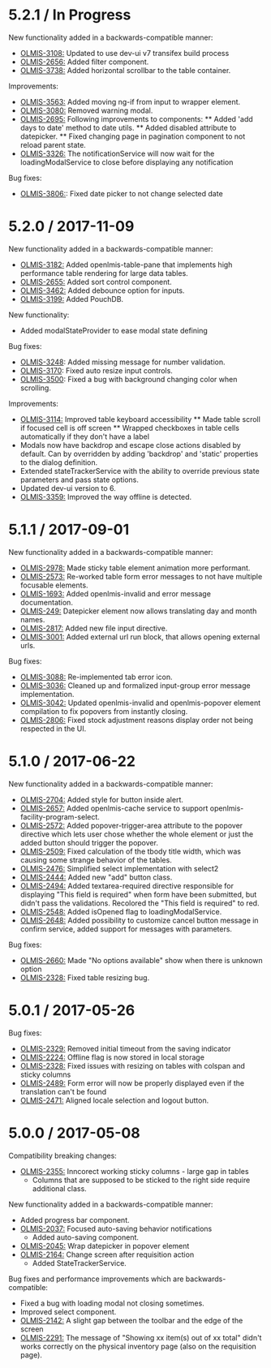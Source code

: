 5.2.1 / In Progress
===================

New functionality added in a backwards-compatible manner:
* [OLMIS-3108:](https://openlmis.atlassian.net/browse/OLMIS-3108) Updated to use dev-ui v7 transifex build process
* [OLMIS-2656:](https://openlmis.atlassian.net/browse/OLMIS-2656) Added filter component.
* [OLMIS-3738:](https://openlmis.atlassian.net/browse/OLMIS-3738) Added horizontal scrollbar to the table container.

Improvements:
* [OLMIS-3563:](https://openlmis.atlassian.net/browse/OLMIS-3563) Added moving ng-if from input to wrapper element.
* [OLMIS-3080:](https://openlmis.atlassian.net/browse/OLMIS-3080) Removed warning modal.
* [OLMIS-2695:](https://openlmis.atlassian.net/browse/OLMIS-2695) Following improvements to components:
** Added 'add days to date' method to date utils.
** Added disabled attribute to datepicker.
** Fixed changing page in pagination component to not reload parent state.
* [OLMIS-3326:](https://openlmis.atlassian.net/browse/OLMIS-3326) The notificationService will now wait for the loadingModalService to close before displaying any notification

Bug fixes:
* [OLMIS-3806:](https://openlmis.atlassian.net/browse/OLMIS-3806): Fixed date picker to not change selected date

5.2.0 / 2017-11-09
==================

New functionality added in a backwards-compatible manner:
* [OLMIS-3182:](https://openlmis.atlassian.net/browse/OLMIS-3182) Added openlmis-table-pane that implements high performance table rendering for large data tables.
* [OLMIS-2655:](https://openlmis.atlassian.net/browse/OLMIS-2655) Added sort control component.
* [OLMIS-3462:](https://openlmis.atlassian.net/browse/OLMIS-3462) Added debounce option for inputs.
* [OLMIS-3199:](https://openlmis.atlassian.net/browse/OLMIS-3199) Added PouchDB.

New functionality:
* Added modalStateProvider to ease modal state defining

Bug fixes:
* [OLMIS-3248](https://openlmis.atlassian.net/browse/OLMIS-3248): Added missing message for number validation.
* [OLMIS-3170](https://openlmis.atlassian.net/browse/OLMIS-3170): Fixed auto resize input controls.
* [OLMIS-3500](https://openlmis.atlassian.net/browse/OLMIS-3500): Fixed a bug with background changing color when scrolling.

Improvements:

* [OLMIS-3114:](https://openlmis.atlassian.net/browse/OLMIS-3114) Improved table keyboard accessibility
** Made table scroll if focused cell is off screen
** Wrapped checkboxes in table cells automatically if they don't have a label
* Modals now have backdrop and escape close actions disabled by default. Can by overridden by adding 'backdrop' and 'static' properties to the dialog definition.
* Extended stateTrackerService with the ability to override previous state parameters and pass state options.
* Updated dev-ui version to 6.
* [OLMIS-3359:](https://openlmis.atlassian.net/browse/OLMIS-3359) Improved the way offline is detected.

5.1.1 / 2017-09-01
========================

New functionality added in a backwards-compatible manner:

* [OLMIS-2978:](https://openlmis.atlassian.net/browse/OLMIS-2978) Made sticky table element animation more performant.
* [OLMIS-2573:](https://openlmis.atlassian.net/browse/OLMIS-2573) Re-worked table form error messages to not have multiple focusable elements.
* [OLMIS-1693:](https://openlmis.atlassian.net/browse/OLMIS-1693) Added openlmis-invalid and error message documentation.
* [OLMIS-249:](https://openlmis.atlassian.net/browse/OLMIS-249) Datepicker element now allows translating day and month names.
* [OLMIS-2817:](https://openlmis.atlassian.net/browse/OLMIS-2817) Added new file input directive.
* [OLMIS-3001:](https://openlmis.atlassian.net/browse/OLMIS-3001) Added external url run block, that allows opening external urls.

Bug fixes:
* [OLMIS-3088:](https://openlmis.atlassian.net/browse/OLMIS-3088) Re-implemented tab error icon.
* [OLMIS-3036:](https://openlmis.atlassian.net/browse/OLMIS-3036) Cleaned up and formalized input-group error message implementation.
* [OLMIS-3042:](https://openlmis.atlassian.net/browse/OLMIS-3042) Updated openlmis-invalid and openlmis-popover element compilation to fix popovers from instantly closing.
* [OLMIS-2806:](https://openlmis.atlassian.net/browse/OLMIS-2806) Fixed stock adjustment reasons display order not being respected in the UI.

5.1.0 / 2017-06-22
========================

New functionality added in a backwards-compatible manner:

* [OLMIS-2704:](https://openlmis.atlassian.net/browse/OLMIS-2704) Added style for button inside alert.
* [OLMIS-2657:](https://openlmis.atlassian.net/browse/OLMIS-2572) Added openlmis-cache service to support openlmis-facility-program-select.
* [OLMIS-2572:](https://openlmis.atlassian.net/browse/OLMIS-2572) Added popover-trigger-area attribute to the popover directive which lets user chose whether the whole element or just the added button should trigger the popover.
* [OLMIS-2509:](https://openlmis.atlassian.net/browse/OLMIS-2509) Fixed calculation of the tbody title width, which was causing some strange behavior of the tables.
* [OLMIS-2476:](https://openlmis.atlassian.net/browse/OLMIS-2476) Simplified select implementation with select2
* [OLMIS-2444:](https://openlmis.atlassian.net/browse/OLMIS-2444) Added new "add" button class.
* [OLMIS-2494:](https://openlmis.atlassian.net/browse/OLMIS-2494) Added textarea-required directive
responsible for displaying "This field is required" when form have been submitted, but didn't pass
the validations. Recolored the "This field is required" to red.
* [OLMIS-2548:](https://openlmis.atlassian.net/browse/OLMIS-2548) Added isOpened flag to loadingModalService.
* [OLMIS-2648:](https://openlmis.atlassian.net/browse/OLMIS-2648) Added possibility to customize cancel button message in confirm service, added support for messages with parameters.

Bug fixes:
* [OLMIS-2660:](https://openlmis.atlassian.net/browse/OLMIS-2660) Made "No options available" show when there is unknown option
* [OLMIS-2328:](https://openlmis.atlassian.net/browse/OLMIS-2328) Fixed table resizing bug.

5.0.1 / 2017-05-26
==================

Bug fixes:

* [OLMIS-2329:](https://openlmis.atlassian.net/browse/OLMIS-2329) Removed initial timeout from the saving indicator
* [OLMIS-2224:](https://openlmis.atlassian.net/browse/OLMIS-2224) Offline flag is now stored in local storage
* [OLMIS-2328:](https://openlmis.atlassian.net/browse/OLMIS-2328) Fixed issues with resizing on tables with colspan and sticky columns
* [OLMIS-2489:](https://openlmis.atlassian.net/browse/OLMIS-2489) Form error will now be properly displayed even if the translation can't be found
* [OLMIS-2471:](https://openlmis.atlassian.net/browse/OLMIS-2471) Aligned locale selection and logout button.

5.0.0 / 2017-05-08
==================

Compatibility breaking changes:

* [OLMIS-2355:](https://openlmis.atlassian.net/browse/OLMIS-2355) Inncorect working sticky columns - large gap in tables
  * Columns that are supposed to be sticked to the right side require additional class.

New functionality added in a backwards-compatible manner:

* Added progress bar component.
* [OLMIS-2037:](https://openlmis.atlassian.net/browse/OLMIS-2037) Focused auto-saving behavior notifications
  * Added auto-saving component.
* [OLMIS-2045:](https://openlmis.atlassian.net/browse/OLMIS-2045) Wrap datepicker in popover element
* [OLMIS-2164:](https://openlmis.atlassian.net/browse/OLMIS-2164) Change screen after requisition action
  * Added StateTrackerService.

Bug fixes and performance improvements which are backwards-compatible:

* Fixed a bug with loading modal not closing sometimes.
* Improved select component.
* [OLMIS-2142:](https://openlmis.atlassian.net/browse/OLMIS-2142) A slight gap between the toolbar and the edge of the screen
* [OLMIS-2291:](https://openlmis.atlassian.net/browse/OLMIS-2291) The message of "Showing xx item(s) out of xx total" didn't works correctly on the physical inventory page (also on the requisition page).
